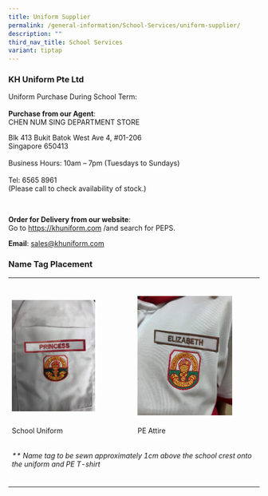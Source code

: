 ```yaml
---
title: Uniform Supplier
permalink: /general-information/School-Services/uniform-supplier/
description: ""
third_nav_title: School Services
variant: tiptap
---
```

<h3>KH Uniform Pte Ltd</h3>
<p>Uniform Purchase During School Term:
<br>
<br><strong>Purchase from our Agent</strong>:
<br>CHEN NUM SING DEPARTMENT STORE</p>
<p>Blk 413 Bukit Batok West Ave 4, #01-206
<br>Singapore 650413
<br>
<br>Business Hours: 10am – 7pm (Tuesdays to Sundays)
<br>
<br>Tel: 6565 8961
<br>(Please call to check availability of stock.)</p>
<p><strong>&nbsp;</strong>
</p>
<p><strong>Order for Delivery from our website</strong>:
<br>Go to <a href="https://khuniform.com" rel="noopener noreferrer nofollow" target="_blank">https://khuniform.com</a>
<a rel="noopener noreferrer nofollow" target="_blank">/</a>and search for PEPS.</p>
<p><strong>Email</strong>:&nbsp;<a href="mailto:sales@khuniform.com" rel="noopener noreferrer nofollow" target="_blank">sales@khuniform.com</a>
</p>
<h3>Name Tag Placement</h3>
<table style="minWidth: 50px">
<colgroup>
<col>
<col>
</colgroup>
<tbody>
<tr>
<th rowspan="1" colspan="1">
<p></p>
</th>
<th rowspan="1" colspan="1">
<p></p>
</th>
</tr>
<tr>
<td rowspan="1" colspan="1">
<p></p>
<div class="isomer-image-wrapper">
<img style="width: 70%;" height="auto" width="100%" alt="" src="/images/2024 Others/SchUniform_NameTag_v3.jpg">
</div>
</td>
<td rowspan="1" colspan="1">
<p></p>
<div class="isomer-image-wrapper">
<img style="width: 80%;" height="auto" width="100%" alt="" src="/images/2024 Others/SchPEUniform_NameTag_v2.jpg">
</div>
</td>
</tr>
<tr>
<td rowspan="1" colspan="1">
<p>School Uniform</p>
</td>
<td rowspan="1" colspan="1">
<p>PE Attire</p>
</td>
</tr>
<tr>
<td rowspan="1" colspan="2">
<p><em>** Name tag to be sewn approximately 1cm above the school crest onto the uniform and PE T-shirt</em>
</p>
</td>
</tr>
<tr>
<td rowspan="1" colspan="1">
<p></p>
</td>
<td rowspan="1" colspan="1">
<p></p>
</td>
</tr>
</tbody>
</table>
<p></p>